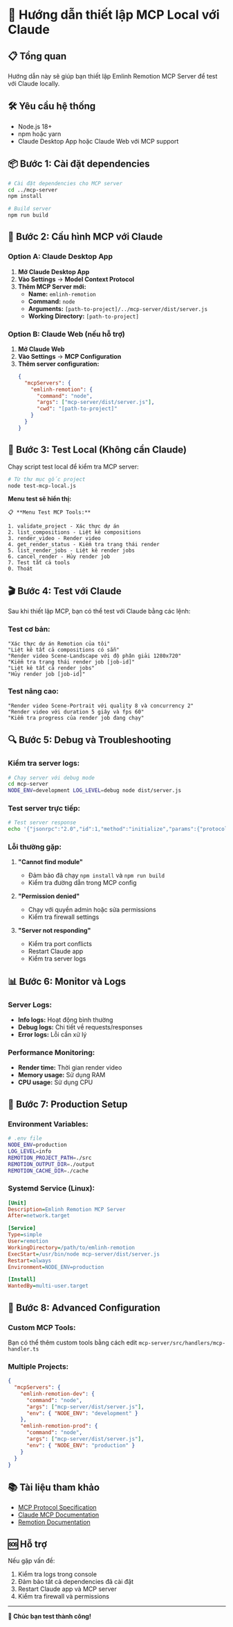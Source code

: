 # 🚀 Hướng dẫn thiết lập MCP Local với Claude

## 📋 Tổng quan

Hướng dẫn này sẽ giúp bạn thiết lập Emlinh Remotion MCP Server để test với Claude locally.

## 🛠️ Yêu cầu hệ thống

- Node.js 18+ 
- npm hoặc yarn
- Claude Desktop App hoặc Claude Web với MCP support

## 📦 Bước 1: Cài đặt dependencies

```bash
# Cài đặt dependencies cho MCP server
cd ../mcp-server
npm install

# Build server
npm run build
```

## 🔧 Bước 2: Cấu hình MCP với Claude

### Option A: Claude Desktop App

1. **Mở Claude Desktop App**
2. **Vào Settings** → **Model Context Protocol**
3. **Thêm MCP Server mới:**
   - **Name:** `emlinh-remotion`
   - **Command:** `node`
   - **Arguments:** `[path-to-project]/../mcp-server/dist/server.js`
   - **Working Directory:** `[path-to-project]`

### Option B: Claude Web (nếu hỗ trợ)

1. **Mở Claude Web**
2. **Vào Settings** → **MCP Configuration**
3. **Thêm server configuration:**
   ```json
   {
     "mcpServers": {
       "emlinh-remotion": {
         "command": "node",
         "args": ["mcp-server/dist/server.js"],
         "cwd": "[path-to-project]"
       }
     }
   }
   ```

## 🧪 Bước 3: Test Local (Không cần Claude)

Chạy script test local để kiểm tra MCP server:

```bash
# Từ thư mục gốc project
node test-mcp-local.js
```

**Menu test sẽ hiển thị:**
```
📋 **Menu Test MCP Tools:**

1. validate_project - Xác thực dự án
2. list_compositions - Liệt kê compositions  
3. render_video - Render video
4. get_render_status - Kiểm tra trạng thái render
5. list_render_jobs - Liệt kê render jobs
6. cancel_render - Hủy render job
7. Test tất cả tools
0. Thoát
```

## 🎬 Bước 4: Test với Claude

Sau khi thiết lập MCP, bạn có thể test với Claude bằng các lệnh:

### **Test cơ bản:**
```
"Xác thực dự án Remotion của tôi"
"Liệt kê tất cả compositions có sẵn"
"Render video Scene-Landscape với độ phân giải 1280x720"
"Kiểm tra trạng thái render job [job-id]"
"Liệt kê tất cả render jobs"
"Hủy render job [job-id]"
```

### **Test nâng cao:**
```
"Render video Scene-Portrait với quality 8 và concurrency 2"
"Render video với duration 5 giây và fps 60"
"Kiểm tra progress của render job đang chạy"
```

## 🔍 Bước 5: Debug và Troubleshooting

### **Kiểm tra server logs:**
```bash
# Chạy server với debug mode
cd mcp-server
NODE_ENV=development LOG_LEVEL=debug node dist/server.js
```

### **Test server trực tiếp:**
```bash
# Test server response
echo '{"jsonrpc":"2.0","id":1,"method":"initialize","params":{"protocolVersion":"2024-11-05","capabilities":{},"clientInfo":{"name":"test","version":"1.0.0"}}}' | node mcp-server/dist/server.js
```

### **Lỗi thường gặp:**

1. **"Cannot find module"**
   - Đảm bảo đã chạy `npm install` và `npm run build`
   - Kiểm tra đường dẫn trong MCP config

2. **"Permission denied"**
   - Chạy với quyền admin hoặc sửa permissions
   - Kiểm tra firewall settings

3. **"Server not responding"**
   - Kiểm tra port conflicts
   - Restart Claude app
   - Kiểm tra server logs

## 📊 Bước 6: Monitor và Logs

### **Server Logs:**
- **Info logs:** Hoạt động bình thường
- **Debug logs:** Chi tiết về requests/responses
- **Error logs:** Lỗi cần xử lý

### **Performance Monitoring:**
- **Render time:** Thời gian render video
- **Memory usage:** Sử dụng RAM
- **CPU usage:** Sử dụng CPU

## 🎯 Bước 7: Production Setup

### **Environment Variables:**
```bash
# .env file
NODE_ENV=production
LOG_LEVEL=info
REMOTION_PROJECT_PATH=./src
REMOTION_OUTPUT_DIR=./output
REMOTION_CACHE_DIR=./cache
```

### **Systemd Service (Linux):**
```ini
[Unit]
Description=Emlinh Remotion MCP Server
After=network.target

[Service]
Type=simple
User=remotion
WorkingDirectory=/path/to/emlinh-remotion
ExecStart=/usr/bin/node mcp-server/dist/server.js
Restart=always
Environment=NODE_ENV=production

[Install]
WantedBy=multi-user.target
```

## 🚀 Bước 8: Advanced Configuration

### **Custom MCP Tools:**
Bạn có thể thêm custom tools bằng cách edit `mcp-server/src/handlers/mcp-handler.ts`

### **Multiple Projects:**
```json
{
  "mcpServers": {
    "emlinh-remotion-dev": {
      "command": "node",
      "args": ["mcp-server/dist/server.js"],
      "env": { "NODE_ENV": "development" }
    },
    "emlinh-remotion-prod": {
      "command": "node", 
      "args": ["mcp-server/dist/server.js"],
      "env": { "NODE_ENV": "production" }
    }
  }
}
```

## 📚 Tài liệu tham khảo

- [MCP Protocol Specification](https://modelcontextprotocol.io/)
- [Claude MCP Documentation](https://docs.anthropic.com/claude/docs/model-context-protocol-mcp)
- [Remotion Documentation](https://www.remotion.dev/)

## 🆘 Hỗ trợ

Nếu gặp vấn đề:
1. Kiểm tra logs trong console
2. Đảm bảo tất cả dependencies đã cài đặt
3. Restart Claude app và MCP server
4. Kiểm tra firewall và permissions

---

**🎉 Chúc bạn test thành công!**



